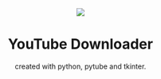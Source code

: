 <center>
<img src="icon.ico">

<h1 style="text-align: center; width=100%">YouTube Downloader</h1>
created with python, pytube and tkinter.</center>
